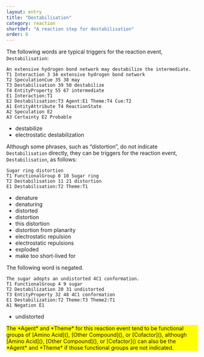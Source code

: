 ```yaml
---
layout: entry
title: "Destabilisation"
category: reaction
shortdef: "A reaction step for destabilisation"
order: 6
---
```


The following words are typical triggers for the reaction event,
`Destabilisation`:

~~~ ann
An extensive hydrogen bond network may destabilize the intermediate.
T1 Interaction 3 34 extensive hydrogen bond network
T2 SpeculationCue 35 38 may
T3 Destabilisation 39 50 destabilize
T4 EntityProperty 55 67 intermediate
E1 Interaction:T1 
E2 Destabilisation:T3 Agent:E1 Theme:T4 Cue:T2
A1 EntityAttribute T4 ReactionState
A2 Speculation E2
A3 Certainty E2 Probable
~~~

- destabilize
- electrostatic destabilization

Although some phrases, such as “distortion”, do not indicate `Destabilisation`
directly, they can be triggers for the reaction event, `Destabilisation`, as follows:

~~~ ann
Sugar ring distortion
T1 FunctionalGroup 0 10 Sugar ring
T2 Destabilisation 11 21 distortion
E1 Destabilisation:T2 Theme:T1
~~~

- denature
- denaturing
- distorted
- distortion
- this distortion
- distortion from planarity
- electrostatic repulsion
- electrostatic repulsions
- exploded
- make too short-lived for

The following word is negated.

~~~ ann
The sugar adopts an undistorted 4C1 conformation.
T1 FunctionalGroup 4 9 sugar 
T2 Destabilization 20 31 undistorted
T3 EntityProperty 32 48 4C1 conformation
E1 Destabilization:T2 Theme:T3 Theme2:T1
A1 Negation E1
~~~

- undistorted

<div style="background-color: yellow" markdown="1">
The *Agent* and *Theme* for this reaction event tend to be functional
groups of [Amino Acid](), [Other Compound](), or [Cofactor](), although
[Amino Acid](), [Other Compound](), or [Cofactor]() can also be the
*Agent* and *Theme* if those functional groups are not indicated.
</div>

